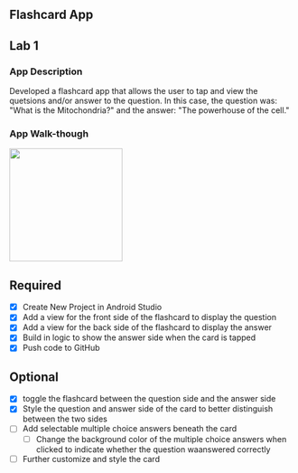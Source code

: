 ## Flashcard App

## Lab 1

### App Description
Developed a flashcard app that allows the user to tap and view the quetsions and/or answer to the question. In this case, the question was: "What is the Mitochondria?" and the answer: "The powerhouse of the cell."

### App Walk-though

<img src="http://g.recordit.co/qyf7XyoaT3.gif" width=200><br>

## Required
- [x] Create New Project in Android Studio
- [x] Add a view for the front side of the flashcard to display the question
- [x] Add a view for the back side of the flashcard to display the answer
- [x] Build in logic to show the answer side when the card is tapped
- [x] Push code to GitHub
## Optional
- [x] toggle the flashcard between the question side and the answer side
- [x] Style the question and answer side of the card to better distinguish between the two sides
- [ ] Add selectable multiple choice answers beneath the card
   - [ ] Change the background color of the multiple choice answers when clicked to indicate whether the question waanswered correctly
- [ ] Further customize and style the card
